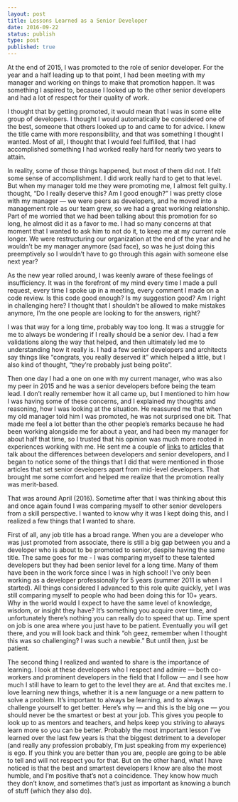 ```yaml
---
layout: post
title: Lessons Learned as a Senior Developer
date: 2016-09-22
status: publish
type: post
published: true
---
```


At the end of 2015, I was promoted to the role of senior developer. For the year and a half leading up to that point, I had been meeting with my manager and working on things to make that promotion happen. It was something I aspired to, because I looked up to the other senior developers and had a lot of respect for their quality of work.

I thought that by getting promoted, it would mean that I was in some elite group of developers. I thought I would automatically be considered one of the best, someone that others looked up to and came to for advice. I knew the title came with more responsibility, and that was something I thought I wanted. Most of all, I thought that I would feel fulfilled, that I had accomplished something I had worked really hard for nearly two years to attain.

In reality, some of those things happened, but most of them did not. I felt some sense of accomplishment. I did work really hard to get to that level. But when my manager told me they were promoting me, I almost felt guilty. I thought, “Do I really deserve this? Am I good enough?” I was pretty close with my manager — we were peers as developers, and he moved into a management role as our team grew, so we had a great working relationship. Part of me worried that we had been talking about this promotion for so long, he almost did it as a favor to me. I had so many concerns at that moment that I wanted to ask him to not do it, to keep me at my current role longer. We were restructuring our organization at the end of the year and he wouldn’t be my manager anymore (sad face), so was he just doing this preemptively so I wouldn’t have to go through this again with someone else next year?

As the new year rolled around, I was keenly aware of these feelings of insufficiency. It was in the forefront of my mind every time I made a pull request, every time I spoke up in a meeting, every comment I made on a code review. Is this code good enough? Is my suggestion good? Am I right in challenging here? I thought that I shouldn’t be allowed to make mistakes anymore, I’m the one people are looking to for the answers, right?

I was that way for a long time, probably way too long. It was a struggle for me to always be wondering if I really should be a senior dev. I had a few validations along the way that helped, and then ultimately led me to understanding how it really is. I had a few senior developers and architects say things like “congrats, you really deserved it” which helped a little, but I also kind of thought, “they’re probably just being polite”.

Then one day I had a one on one with my current manager, who was also my peer in 2015 and he was a senior developers before being the team lead. I don’t really remember how it all came up, but I mentioned to him how I was having some of these concerns, and I explained my thoughts and reasoning, how I was looking at the situation. He reassured me that when my old manager told him I was promoted, he was not surprised one bit. That made me feel a lot better than the other people’s remarks because he had been working alongside me for about a year, and had been my manager for about half that time, so I trusted that his opinion was much more rooted in experiences working with me. He sent me a couple of [links](http://www.daedtech.com/how-developers-stop-learning-rise-of-the-expert-beginner/) to [articles](http://mattbriggs.net/blog/2015/06/01/the-role-of-a-senior-developer/) that talk about the differences between developers and senior developers, and I began to notice some of the things that I did that were mentioned in those articles that set senior developers apart from mid-level developers. That brought me some comfort and helped me realize that the promotion really was merit-based.

That was around April (2016). Sometime after that I was thinking about this and once again found I was comparing myself to other senior developers from a skill perspective. I wanted to know why it was I kept doing this, and I realized a few things that I wanted to share.

First of all, any job title has a broad range. When you are a developer who was just promoted from associate, there is still a big gap between you and a developer who is about to be promoted to senior, despite having the same title. The same goes for me - I was comparing myself to these talented developers but they had been senior level for a long time. Many of them have been in the work force since I was in high school! I’ve only been working as a developer professionally for 5 years (summer 2011 is when I started). All things considered I advanced to this role quite quickly, yet I was still comparing myself to people who had been doing this for 10+ years. Why in the world would I expect to have the same level of knowledge, wisdom, or insight they have? It’s something you acquire over time, and unfortunately there’s nothing you can really do to speed that up. Time spent on job is one area where you just have to be patient. Eventually you will get there, and you will look back and think “oh geez, remember when I thought this was so challenging? I was such a newbie.” But until then, just be patient.

The second thing I realized and wanted to share is the importance of learning. I look at these developers who I respect and admire — both co-workers and prominent developers in the field that I follow — and I see how much I still have to learn to get to the level they are at. And that excites me. I love learning new things, whether it is a new language or a new pattern to solve a problem. It’s important to always be learning, and to always challenge yourself to get better. Here’s why — and this is the big one — you should never be the smartest or best at your job. This gives you people to look up to as mentors and teachers, and helps keep you striving to always learn more so you can be better. Probably the most important lesson I’ve learned over the last few years is that the biggest detriment to a developer (and really any profession probably, I’m just speaking from my experience) is ego. If you think you are better than you are, people are going to be able to tell and will not respect you for that. But on the other hand, what I have noticed is that the best and smartest developers I know are also the most humble, and I’m positive that’s not a coincidence. They know how much they don’t know, and sometimes that’s just as important as knowing a bunch of stuff (which they also do).
